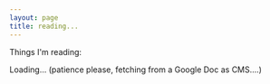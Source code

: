 ```yaml
---
layout: page
title: reading...
---
```


<script type="text/javascript" src="/js/tabletop.js"></script>

<script type="text/javascript">
  window.onload = function() { init() };

  var public_spreadsheet_url = '1GKK4XMQrI_rKOAITexedpzojpHNp8xkIwOAp0ygbZ7Q';

  var monthNames = ["January", "February", "March", "April", "May", "June","July", "August", "September", "October", "November", "December"];

  function init() {
    Tabletop.init( { key: public_spreadsheet_url,
                     callback: showInfo,
                     simpleSheet: true,
                     orderby: 'date',
                     reverse:'true' } )
                     
  }
    
function showInfo(data, tabletop) {
    $("#loading").toggle();
    console.log(data);
    var datearray = [];
    var month = 42;
    var year = 2017;
    for(i=0; i < data.length; i++){
      var linkdate = new Date(data[i].date);
      var linkmonth = linkdate.getMonth();
      var linkyear = linkdate.getFullYear();
      if (linkyear != year){
        $("#links").append("<h2>"+linkyear+"</h2>");
        var year = linkyear;
      };
      if (linkmonth != month){
        $("#links").append("<h2>"+monthNames[linkmonth]+"</h2>");
        var month = linkmonth;
      };
      $("#links").append("<p><a href='"+data[i].link + "'>" + data[i].link + "</a> - " + data[i].comment + "</p>");
    };
  }
</script>

Things I'm reading:

<span id="loading">Loading... (patience please, fetching from a Google Doc as CMS....)</span>

<div id="links"></div>